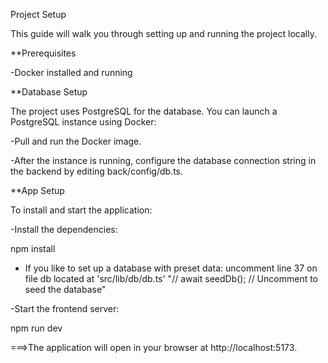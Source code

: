 Project Setup

This guide will walk you through setting up and running the project locally.

\*\*Prerequisites

-Docker installed and running


\*\*Database Setup

The project uses PostgreSQL for the database. You can launch a PostgreSQL instance using Docker:

-Pull and run the Docker image.

-After the instance is running, configure the database connection string in the backend by editing back/config/db.ts.



\*\*App Setup

To install and start the  application:

-Install the dependencies:

npm install

- If you like to set up a database with preset  data:
 uncomment  line 37 on file db located at 'src/lib/db/db.ts'
"// await seedDb(); // Uncomment to seed the database"

-Start the frontend server:

npm run dev 

===>The application will open in your browser at http://localhost:5173.
